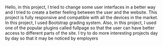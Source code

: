 Hello, in this project, I tried to change some user interfaces in a better way and I tried to create a better feeling between the user and the website. This project is fully responsive and compatible with all the devices in the market. In this project, I used Bootstrap grading system. Also, in this project, I used one of the popular plugins called fullpage so that the user can have better access to different parts of the site. I try to do more interesting projects day by day so that it may be noticed by employers
